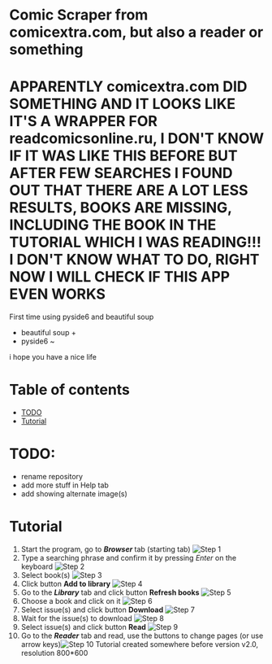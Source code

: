# Comic Scraper from comicextra.com, but also a reader or something
# APPARENTLY comicextra.com DID SOMETHING AND IT LOOKS LIKE IT'S A WRAPPER FOR readcomicsonline.ru, I DON'T KNOW IF IT WAS LIKE THIS BEFORE BUT AFTER FEW SEARCHES I FOUND OUT THAT THERE ARE A LOT LESS RESULTS, BOOKS ARE MISSING, INCLUDING THE BOOK IN THE TUTORIAL **WHICH I WAS READING!!!** I DON'T KNOW WHAT TO DO, RIGHT NOW I WILL CHECK IF THIS APP EVEN WORKS

First time using pyside6 and beautiful soup

- beautiful soup +
- pyside6 ~

i hope you have a nice life

# Table of contents
- [TODO](#TODO)
- [Tutorial](#Tutorial)

# TODO:
- rename repository
- add more stuff in Help tab
- add showing alternate image(s)

# Tutorial
1. Start the program, go to ***Browser*** tab (starting tab) ![Step 1](tutorial/1.png "Step 1")
2. Type a searching phrase and confirm it by pressing *Enter* on the keyboard ![Step 2](tutorial/2.png "Step 2")
3. Select book(s) ![Step 3](tutorial/3.png "Step 3")
4. Click button **Add to library** ![Step 4](tutorial/4.png "Step 4")
5. Go to the ***Library*** tab and click button **Refresh books** ![Step 5](tutorial/5.png "Step 5")
6. Choose a book and click on it ![Step 6](tutorial/6.png "Step 6")
7. Select issue(s) and click button **Download** ![Step 7](tutorial/7.png "Step 7")
8. Wait for the issue(s) to download ![Step 8](tutorial/8.png "Step 8")
9. Select issue(s) and click button **Read** ![Step 9](tutorial/9.png "Step 9")
10. Go to the ***Reader*** tab and read, use the buttons to change pages (or use arrow keys)![Step 10](tutorial/10.png "Step 10")
Tutorial created somewhere before version v2.0, resolution 800*600
